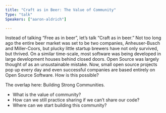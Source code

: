 ```yaml
---
title: "Craft as in Beer: The Value of Community"
Type: "talk"
Speakers: ["aaron-aldrich"]

---
```

Instead of talking “Free as in beer”, let’s talk “Craft as in beer.” Not too long ago the entire beer market was set to be two companies, Anheuser-Busch and Miller-Coors, but plucky little startup brewers have not only survived, but thrived. On a similar time-scale, most software was being developed in large development houses behind closed doors. Open Source was largely thought of as an unsustainable mistake. Now, small open source projects pop up every day and even successful companies are based entirely on Open Source Software. How is this possible?

The overlap here: Building Strong Communities.

* What is the value of community?
* How can we still practice sharing if we can’t share our code?
* Where can we start building this community?
